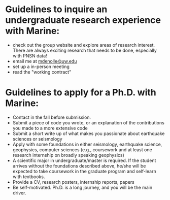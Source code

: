 
# Guidelines to inquire an undergraduate research experience  with Marine:
- check out the group website and explore areas of research interest. There are always exciting research that needs to be done, especially with PNSN data!
- email me at mdenolle@uw.edu
- set up a in-person meeting
- read the "working contract"




# Guidelines to apply for a Ph.D. with Marine:
- Contact in the fall before submission.
- Submit a piece of code you wrote, or an explanation of the contributions you made to a more extensive code
- Submit a short write up of what makes you passionate about earthquake sciences or seismology
- Apply with some foundations in either seismology, earthquake science, geophysics, computer sciences (e.g., coursework and at least one research internship on broadly speaking geophysics)
- A scientific major in undergraduate/master is required. If the student arrives without the foundations described above, he/she will be expected to take coursework in the graduate program and self-learn with textbooks.
- Provide a CV, research posters, internship reports, papers
- Be self-motivated. Ph.D. is a long journey, and you will be the main driver.
